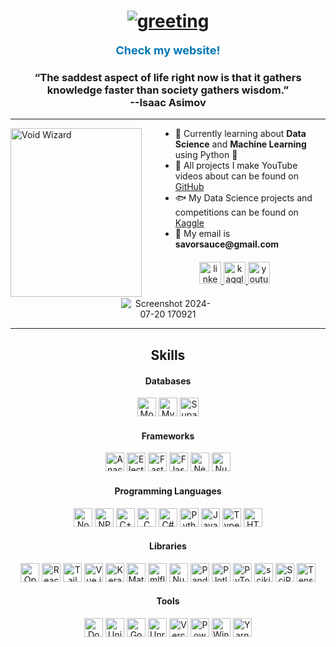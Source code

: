 <h1 align="center">
  <a href="https://git.io/typing-svg" target="_blank"><img src="https://readme-typing-svg.herokuapp.com?lines=Hey+there,+I'm+SavorSauce+%F0%9F%98%87" alt="greeting"/></a>
</h1>

<p align="center">
  <a href="https://savorsauc3.github.io" target="_blank" style="text-decoration: none; color: #0077B5; font-weight: bold; font-size: 18px;">Check my website!</a>
</p>

<h3 align="center">
  “The saddest aspect of life right now is that it gathers knowledge faster than society gathers wisdom.”
  <br>
  --Isaac Asimov
</h3>

<hr>

<img align="left" height="270" width="210" src="https://3327764216-files.gitbook.io/~/files/v0/b/gitbook-x-prod.appspot.com/o/spaces%2F22VnR50PeDhOxZA8vMOm%2Fuploads%2FOCSyQCDlLOksHGZSyhrL%2FVoidWizard.jpg?alt=media&token=bcb3df27-c115-4e34-9ea0-03f54c71e89d" alt="Void Wizard" />

<div style="margin-left: 220px;">
  <ul style="list-style-type: disc; margin-left: 20px;">
    <li>👾 Currently learning about <strong>Data Science</strong> and <strong>Machine Learning</strong> using Python 🐍</li>
    <li>🌟 All projects I make YouTube videos about can be found on <a href="https://github.com/SavorSauc3" target="_blank">GitHub</a></li>
    <li>🐟 My Data Science projects and competitions can be found on <a href="https://www.kaggle.com/nathaniellybrand" target="_blank">Kaggle</a></li>
    <li>📧 My email is <strong>savorsauce@gmail.com</strong></li>
  </ul>
</div>

<div align="center" style="margin-top: 20px;">
  <a href="https://www.linkedin.com/in/nathaniel-lybrand-4b7664276/" target="_blank">
    <img src="https://img.shields.io/static/v1?message=LinkedIn&logo=linkedin&label=&color=0077B5&logoColor=white&labelColor=&style=for-the-badge" height="35" alt="linkedin logo" />
  </a>
  <a href="https://www.kaggle.com/nathaniellybrand" target="_blank">
    <img src="https://img.shields.io/badge/Kaggle-035a7d?style=for-the-badge&logo=kaggle&logoColor=white" height="35" alt="kaggle logo" />
  </a>
  <a href="https://www.youtube.com/channel/UCHChdE1CU1xzONQMevxfvcw" target="_blank">
    <img src="https://img.shields.io/badge/YouTube-FF0000?style=for-the-badge&logo=youtube&logoColor=white" height="35" alt="youtube logo" />
  </a>
</div>

<div align="center" style="margin-top: 20px;">
  <img src="https://github.com/user-attachments/assets/d94f8f35-1151-4f75-b6cb-655a78aa4085" alt="Screenshot 2024-07-20 170921" style="max-width: 150px; height: auto;"/>
</div>

<hr>

<h2 align="center">Skills</h2>

<div align="center" style="margin-top: 20px;">
  <h4>Databases</h4>
  <a href="https://www.mongodb.com/" target="_blank"><img src="https://img.shields.io/badge/MongoDB-%234ea94b.svg?style=for-the-badge&logo=mongodb&logoColor=white" height="30" alt="MongoDB" /></a>
  <a href="https://www.mysql.com/" target="_blank"><img src="https://img.shields.io/badge/mysql-4479A1.svg?style=for-the-badge&logo=mysql&logoColor=white" height="30" alt="MySQL" /></a>
  <a href="https://supabase.com/" target="_blank"><img src="https://img.shields.io/badge/Supabase-3ECF8E?style=for-the-badge&logo=supabase&logoColor=white" height="30" alt="Supabase" /></a>

  <h4>Frameworks</h4>
  <a href="https://www.anaconda.com/" target="_blank"><img src="https://img.shields.io/badge/Anaconda-%2344A833.svg?style=for-the-badge&logo=anaconda&logoColor=white" height="30" alt="Anaconda" /></a>
  <a href="https://www.electronjs.org/" target="_blank"><img src="https://img.shields.io/badge/Electron-191970?style=for-the-badge&logo=Electron&logoColor=white" height="30" alt="Electron.js" /></a>
  <a href="https://fastapi.tiangolo.com/" target="_blank"><img src="https://img.shields.io/badge/FastAPI-005571?style=for-the-badge&logo=fastapi" height="30" alt="FastAPI" /></a>
  <a href="https://flask.palletsprojects.com/" target="_blank"><img src="https://img.shields.io/badge/flask-%23000.svg?style=for-the-badge&logo=flask&logoColor=white" height="30" alt="Flask" /></a>
  <a href="https://nextjs.org/" target="_blank"><img src="https://img.shields.io/badge/Next-black?style=for-the-badge&logo=next.js&logoColor=white" height="30" alt="Next JS" /></a>
  <a href="https://nuxtjs.org/" target="_blank"><img src="https://img.shields.io/badge/Nuxt-002E3B?style=for-the-badge&logo=nuxtdotjs&logoColor=#00DC82" height="30" alt="Nuxt JS" /></a>

  <h4>Programming Languages</h4>
  <a href="https://www.nodejs.org/" target="_blank"><img src="https://img.shields.io/badge/node.js-6DA55F?style=for-the-badge&logo=node.js&logoColor=white" height="30" alt="Node.js" /></a>
  <a href="https://www.npmjs.com/" target="_blank"><img src="https://img.shields.io/badge/NPM-%23CB3837.svg?style=for-the-badge&logo=npm&logoColor=white" height="30" alt="NPM" /></a>
  <a href="https://www.cplusplus.com/" target="_blank"><img src="https://img.shields.io/badge/c++-%2300599C.svg?style=for-the-badge&logo=c%2B%2B&logoColor=white" height="30" alt="C++" /></a>
  <a href="https://www.cprogramming.com/" target="_blank"><img src="https://img.shields.io/badge/c-%2300599C.svg?style=for-the-badge&logo=c&logoColor=white" height="30" alt="C" /></a>
  <a href="https://docs.microsoft.com/en-us/dotnet/csharp/" target="_blank"><img src="https://img.shields.io/badge/c%23-%23239120.svg?style=for-the-badge&logo=csharp&logoColor=white" height="30" alt="C#" /></a>
  <a href="https://www.python.org/" target="_blank"><img src="https://img.shields.io/badge/python-3670A0?style=for-the-badge&logo=python&logoColor=ffdd54" height="30" alt="Python" /></a>
  <a href="https://www.javascript.com/" target="_blank"><img src="https://img.shields.io/badge/javascript-%23323330.svg?style=for-the-badge&logo=javascript&logoColor=%23F7DF1E" height="30" alt="JavaScript" /></a>
  <a href="https://www.typescriptlang.org/" target="_blank"><img src="https://img.shields.io/badge/typescript-%23007ACC.svg?style=for-the-badge&logo=typescript&logoColor=white" height="30" alt="TypeScript" /></a>
  <a href="https://www.html5rocks.com/en/" target="_blank"><img src="https://img.shields.io/badge/html5-%23E34F26.svg?style=for-the-badge&logo=html5&logoColor=white" height="30" alt="HTML5" /></a>

  <h4>Libraries</h4>
  <a href="https://opencv.org/" target="_blank"><img src="https://img.shields.io/badge/opencv-%23white.svg?style=for-the-badge&logo=opencv&logoColor=white" height="30" alt="OpenCV" /></a>
  <a href="https://reactjs.org/" target="_blank"><img src="https://img.shields.io/badge/react-%2320232a.svg?style=for-the-badge&logo=react&logoColor=%2361DAFB" height="30" alt="React" /></a>
  <a href="https://tailwindcss.com/" target="_blank"><img src="https://img.shields.io/badge/tailwindcss-%2338B2AC.svg?style=for-the-badge&logo=tailwind-css&logoColor=white" height="30" alt="TailwindCSS" /></a>
  <a href="https://vuejs.org/" target="_blank"><img src="https://img.shields.io/badge/vuejs-%2335495e.svg?style=for-the-badge&logo=vuedotjs&logoColor=%234FC08D" height="30" alt="Vue.js" /></a>
  <a href="https://keras.io/" target="_blank"><img src="https://img.shields.io/badge/Keras-%23D00000.svg?style=for-the-badge&logo=Keras&logoColor=white" height="30" alt="Keras" /></a>
  <a href="https://matplotlib.org/" target="_blank"><img src="https://img.shields.io/badge/Matplotlib-%23ffffff.svg?style=for-the-badge&logo=Matplotlib&logoColor=black" height="30" alt="Matplotlib" /></a>
  <a href="https://www.mlflow.org/" target="_blank"><img src="https://img.shields.io/badge/mlflow-%23d9ead3.svg?style=for-the-badge&logo=numpy&logoColor=blue" height="30" alt="mlflow" /></a>
  <a href="https://numpy.org/" target="_blank"><img src="https://img.shields.io/badge/numpy-%23013243.svg?style=for-the-badge&logo=numpy&logoColor=white" height="30" alt="NumPy" /></a>
  <a href="https://pandas.pydata.org/" target="_blank"><img src="https://img.shields.io/badge/pandas-%23150458.svg?style=for-the-badge&logo=pandas&logoColor=white" height="30" alt="Pandas" /></a>
  <a href="https://plotly.com/" target="_blank"><img src="https://img.shields.io/badge/Plotly-%233F4F75.svg?style=for-the-badge&logo=plotly&logoColor=white" height="30" alt="Plotly" /></a>
  <a href="https://pytorch.org/" target="_blank"><img src="https://img.shields.io/badge/PyTorch-%23EE4C2C.svg?style=for-the-badge&logo=PyTorch&logoColor=white" height="30" alt="PyTorch" /></a>
  <a href="https://scikit-learn.org/" target="_blank"><img src="https://img.shields.io/badge/scikit--learn-%23F7931E.svg?style=for-the-badge&logo=scikit-learn&logoColor=white" height="30" alt="scikit-learn" /></a>
  <a href="https://www.scipy.org/" target="_blank"><img src="https://img.shields.io/badge/SciPy-%230C55A5.svg?style=for-the-badge&logo=scipy&logoColor=%white" height="30" alt="SciPy" /></a>
  <a href="https://www.tensorflow.org/" target="_blank"><img src="https://img.shields.io/badge/TensorFlow-%23FF6F00.svg?style=for-the-badge&logo=TensorFlow&logoColor=white" height="30" alt="TensorFlow" /></a>

  <h4>Tools</h4>
  <a href="https://www.docker.com/" target="_blank"><img src="https://img.shields.io/badge/docker-%230db7ed.svg?style=for-the-badge&logo=docker&logoColor=white" height="30" alt="Docker" /></a>
  <a href="https://unity.com/" target="_blank"><img src="https://img.shields.io/badge/unity-%23000000.svg?style=for-the-badge&logo=unity&logoColor=white" height="30" alt="Unity" /></a>
  <a href="https://www.godotengine.org/" target="_blank"><img src="https://img.shields.io/badge/GODOT-%23FFFFFF.svg?style=for-the-badge&logo=godot-engine" height="30" alt="Godot Engine" /></a>
  <a href="https://www.unrealengine.com/" target="_blank"><img src="https://img.shields.io/badge/unrealengine-%23313131.svg?style=for-the-badge&logo=unrealengine&logoColor=white" height="30" alt="Unreal Engine" /></a>
  <a href="https://vercel.com/" target="_blank"><img src="https://img.shields.io/badge/vercel-%23000000.svg?style=for-the-badge&logo=vercel&logoColor=white" height="30" alt="Vercel" /></a>
  <a href="https://docs.microsoft.com/en-us/powershell/" target="_blank"><img src="https://img.shields.io/badge/PowerShell-%235391FE.svg?style=for-the-badge&logo=powershell&logoColor=white" height="30" alt="PowerShell" /></a>
  <a href="https://www.microsoft.com/windows-terminal" target="_blank"><img src="https://img.shields.io/badge/Windows%20Terminal-%234D4D4D.svg?style=for-the-badge&logo=windows-terminal&logoColor=white" height="30" alt="Windows Terminal" /></a>
  <a href="https://yarnpkg.com/" target="_blank"><img src="https://img.shields.io/badge/yarn-%232C8EBB.svg?style=for-the-badge&logo=yarn&logoColor=white" height="30" alt="Yarn" /></a>
</div>
